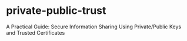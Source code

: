 # private-public-trust
A Practical Guide: Secure Information Sharing Using Private/Public Keys and Trusted Certificates
